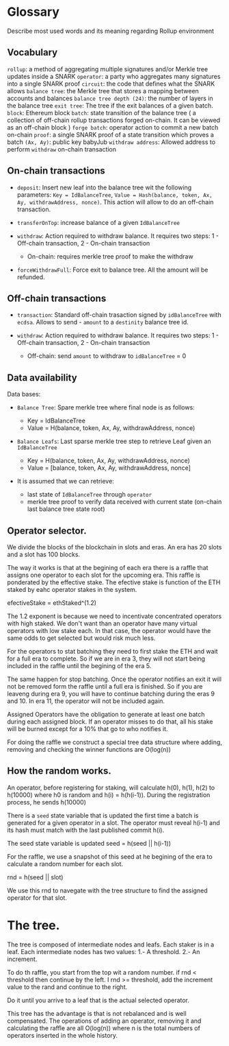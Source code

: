 # Glossary
Describe most used words and its meaning regarding Rollup environment

## Vocabulary
`rollup`: a method of aggregating multiple signatures and/or Merkle tree updates inside a SNARK
`operator`: a party who aggregates many signatures into a single SNARK proof
`circuit`: the code that defines what the SNARK allows
`balance tree`: the Merkle tree that stores a mapping between accounts and balances
`balance tree depth (24)`: the number of layers in the balance tree
`exit tree`: The tree if the exit balances of a given batch.
`block`: Ethereum block
`batch`: state transition of the balance tree ( a collection of off-chain rollup transactions forged on-chain. It can be viewed as an off-chain block )
`forge batch`: operator action to commit a new batch on-chain
`proof`: a single SNARK proof of a state transition which proves a batch
`(Ax, Ay)`: public key babyJub
`withdraw address`: Allowed address to perform `withdraw` on-chain transaction

## On-chain transactions

- `deposit`: Insert new leaf into the balance tree wit the following parameters: `Key = IdBalanceTree`, `Value = Hash(balance, token, Ax, Ay, withdrawAddress, nonce)`. This action will allow to do an off-chain transaction.

- `transferOnTop`: increase balance of a given `IdBalanceTree`

- `withdraw`: Action required to withdraw balance. It requires two steps: 1 - Off-chain transaction, 2 - On-chain transaction
  - On-chain: requires merkle tree proof to make the withdraw

- `forceWithdrawFull`: Force exit to balance tree. All the amount will be refunded.

## Off-chain transactions

- `transaction`: Standard off-chain trasaction signed by `idBalanceTree` with `ecdsa`. Allows to send - `amount` to a `destinity` balance tree id.

- `withdraw`: Action required to withdraw balance. It requires two steps: 1 - Off-chain transaction, 2 - On-chain transaction
  - Off-chain: send `amount` to withdraw to `idBalanceTree` = 0

## Data availability
Data bases:
- `Balance Tree`: Spare merkle tree where final node is as follows:
  - Key = IdBalanceTree
  - Value = H(balance, token, Ax, Ay, withdrawAddress, nonce)
- `Balance Leafs`: Last sparse merkle tree step to retrieve Leaf given an `IdBalanceTree`
  - Key = H(balance, token, Ax, Ay, withdrawAddress, nonce)
  - Value = [balance, token, Ax, Ay, withdrawAddress, nonce]

- It is assumed that we can retrieve:
  - last state of `IdBalanceTree` through `operator`
  - merkle tree proof to verify data received with current state (on-chain last balance tree state root)

## Operator selector.

We divide the blocks of the blockchain in slots and eras.  An era has 20 slots and a slot has 100 blocks.

The way it works is that at the begining of each era there is a raffle that assigns one operator to each slot for the upcoming era. This raffle is ponderated by the effective stake. The efective stake is function of the ETH staked by eahc operator stakes in the system.

efectiveStake = ethStaked^(1.2)

The 1.2 exponent is because we need to incentivate concentrated operators with high staked. We don't want than an operator have many virtual operators with low stake each. In that case, the operator would have the same odds to get selected but would risk much less.

For the operators to stat batching they need to first stake the ETH and wait for a full era to complete. So if we are in era 3, they will not start being included in the raffle until the begining of the era 5.

The same happen for stop batching.  Once the operator notifies an exit it will not be removed form the raffle until a full era is finished.  So if you are leaveng during era 9, you will have to continue batching during the eras 9 and 10. In era 11, the operator will not be included again.

Assigned Operators have the obligation to generate at least one batch during each assigned block.  If an operator misses to do that, all his stake will be burned except for a 10% that go to who notifies it.

For doing the raffle we construct a special tree data structure where adding, removing and checking the winner functions are O(log(n))

## How the random works.

An operator, before registering for staking, will calculate h(0), h(1), h(2) to h(10000) where h0 is random and h(i) = h(h(i-1)). During the registration process, he sends h(10000)

There is a `seed` state variable that is updated the first time a batch is generated for a given operator in a slot. The operator must reveal h(i-1) and its hash must match with the last published commit h(i).

The seed state variable is updated seed = h(seed || h(i-1))

For the raffle, we use a snapshot of this seed at he begining of the era to calculate a random number for each slot.

rnd = h(seed || slot)

We use this rnd to navegate with the tree structure to find the assigned operator for that slot.

The tree.
=========

The tree is composed of intermediate nodes and leafs.  Each staker is in a leaf. Each intermediate nodes has two values:
1.- A threshold.
2.- An increment.

To do th raffle, you start from the top wit a random number.  if rnd < threshold then continue by the left. I rnd >= threshold, add the increment value to the rand and continue to the right.

Do it until you arrive to a leaf that is the actual selected operator.

This tree has the advantage is that is not rebalanced and is well compensated.
The operations of adding an operator, removing it and calculating the raffle are all O(log(n)) where n is the total numbers of operators inserted in the whole history.

